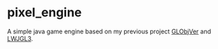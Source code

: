 # pixel_engine
A simple java game engine based on my previous project [GLObjVer](https://github.com/EternMaxwell/GLObjVer) and [LWJGL3](https://www.lwjgl.org/).

